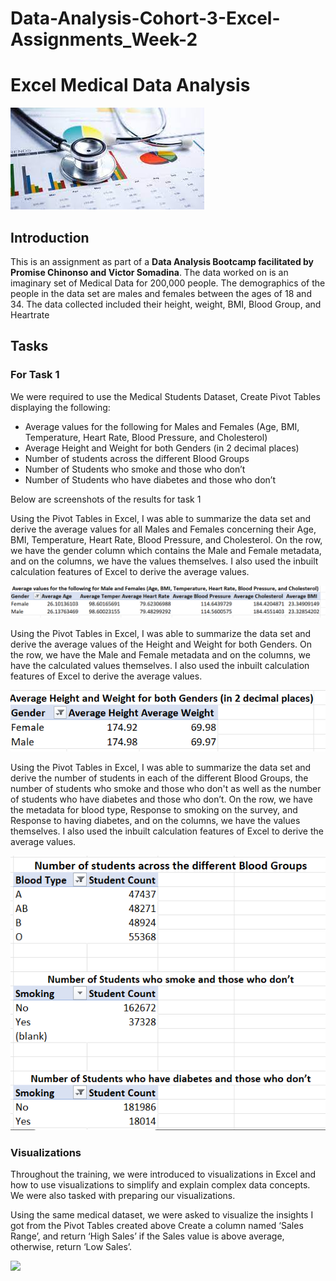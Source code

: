 # Data-Analysis-Cohort-3-Excel-Assignments_Week-2

# Excel Medical Data Analysis

![](Intro_Image_Medical_Data.jpeg)

## Introduction
This is an assignment as part of a **Data Analysis Bootcamp facilitated by Promise Chinonso and Victor Somadina**. The data worked on is an imaginary set of Medical Data for 200,000 people. The demographics of the people in the data set are males and females between the ages of 18 and 34. The data collected included their height, weight, BMI, Blood Group, and Heartrate

## Tasks
### For Task 1
We were required to use the Medical Students Dataset, Create Pivot Tables displaying the following:
* Average values for the following for Males and Females (Age, BMI, Temperature, Heart Rate, Blood Pressure, and Cholesterol)
* Average Height and Weight for both Genders (in 2 decimal places)
* Number of students across the different Blood Groups
* Number of Students who smoke and those who don’t
* Number of Students who have diabetes and those who don’t

Below are screenshots of the results for task 1

Using the Pivot Tables in Excel, I was able to summarize the data set and derive the average values for all Males and Females concerning their Age, BMI, Temperature, Heart Rate, Blood Pressure, and Cholesterol. On the row, we have the gender column which contains the Male and Female metadata, and on the columns, we have the values themselves. I also used the inbuilt calculation features of Excel to derive the average values.

![](Week_2_Task_1_A.png)

Using the Pivot Tables in Excel, I was able to summarize the data set and derive the average values of the Height and Weight for both Genders. On the row, we have the Male and Female metadata and on the columns, we have the calculated values themselves. I also used the inbuilt calculation features of Excel to derive the average values.

![](Week_2_Task_1_B.png)

Using the Pivot Tables in Excel, I was able to summarize the data set and derive the number of students in each of the different Blood Groups, the number of students who smoke and those who don't as well as the number of students who have diabetes and those who don’t. On the row, we have the metadata for blood type, Response to smoking on the survey, and Response to having diabetes, and on the columns, we have the values themselves. I also used the inbuilt calculation features of Excel to derive the average values.

![](Week_2_Task_1_CDE.png)


### Visualizations
Throughout the training, we were introduced to visualizations in Excel and how to use visualizations to simplify and explain complex data concepts. We were also tasked with preparing our visualizations.

Using the same medical dataset, we were asked to visualize the insights I got from the Pivot Tables created above
Create a column named ‘Sales Range’, and return ‘High Sales’ if the Sales value is above average, otherwise, return ‘Low Sales’.

![](Task_2_Sales_Data.jpg)

#
